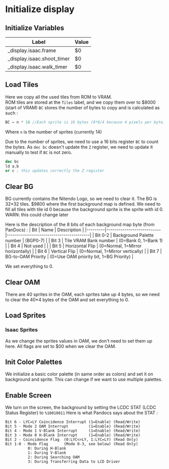 # Initialize display 

## Initialize Variables

| Label                      | Value |
| -------------------------- | ----- |
| _display.isaac.frame       | $0    |
| _display.isaac.shoot_timer | $0    |
| _display.isaac.walk_timer  | $0    |

## Load Tiles

Here we copy all the used tiles from ROM to VRAM.  
ROM tiles are stored at the `Tiles` label, and we copy them over to $8000 (start of VRAM)
`BC` stores the number of bytes to copy and is calculated as such :
~~~C
BC = n * 16 //Each sprite is 16 bytes (8*8/4 because 4 pixels per byte)
~~~
Where `n` is the number of sprites (currently 14)

Due to the number of sprites, we need to use a 16 bits register `BC` to count the bytes. As `dec bc` doesn't update the `Z` register, we need to update it manually to test if `BC` is not zero. 
~~~nasm
dec bc
ld a,b
or c ; this updates correctly the Z register
~~~

## Clear BG

BG currently contains the Nitendo Logo, so we need to clear it. 
The BG is 32*32 tiles. $9800 where the first background map is defined. We need to fill all tiles with tile id 0 because the background sprite is the sprite with id 0.  
WARN: this could change later

Here is the description of the 8 bits of each background map byte (from PanDocs) :
| Bit     | Name                      | Description                             |
|---------|---------------------------|-----------------------------------------|
| Bit 0-2 | Background Palette number | (BGP0-7)                                | 
| Bit 3   | Tile VRAM Bank number     | (0=Bank 0, 1=Bank 1)                    |
| Bit 4   | Not used                  |                                         |
| Bit 5   | Horizontal Flip           | (0=Normal, 1=Mirror horizontally)       |
| Bit 6   | Vertical Flip             | (0=Normal, 1=Mirror vertically)         |
| Bit 7   | BG-to-OAM Priority        | (0=Use OAM priority bit, 1=BG Priority) |

We set everything to 0. 

## Clear OAM

There are 40 sprites in the OAM, each sprites take up 4 bytes, so we need to clear the 40*4 bytes of the OAM and set everything to 0.

## Load Sprites

### Isaac Sprites

As we change the sprites values in OAM, we don't need to set them up here. All flags are set to $00 when we clear the OAM.

## Init Color Palettes

We initialize a basic color palette (in same order as colors) and set it on background and sprite.
This can change if we want to use multiple palettes. 

## Enable Screen

We turn on the screen, the background by setting the LCDC STAT (LCDC Status Register) to `%10010011`
Here is what Pandocs says about the STAT : 
```
Bit 6 - LYC=LY Coincidence Interrupt (1=Enable) (Read/Write)
Bit 5 - Mode 2 OAM Interrupt         (1=Enable) (Read/Write)
Bit 4 - Mode 1 V-Blank Interrupt     (1=Enable) (Read/Write)
Bit 3 - Mode 0 H-Blank Interrupt     (1=Enable) (Read/Write)
Bit 2 - Coincidence Flag  (0:LYC<>LY, 1:LYC=LY) (Read Only)
Bit 1-0 - Mode Flag       (Mode 0-3, see below) (Read Only)
          0: During H-Blank
          1: During V-Blank
          2: During Searching OAM
          3: During Transferring Data to LCD Driver
```
